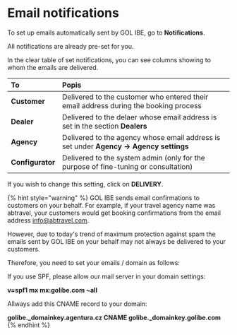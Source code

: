 # Email notifications

To set up emails automatically sent by GOL IBE, go to **Notifications**.

All notifications are already pre-set for you.

In the clear table of set notifications, you can see columns showing to whom the emails are delivered.

| **To** | Popis |
| :--- | :--- |
| **Customer** | Delivered to the customer who entered their email address during the booking process |
| **Dealer** | Delivered to the delaer whose email address is set in the section **Dealers** |
| **Agency** | Delivered to the agency whose email address is set under **Agency -&gt; Agency settings** |
| **Configurator** | Delivered to the system admin \(only for the purpose of fine-tuning or consultation\) |

If you wish to change this setting, click on **DELIVERY**.

{% hint style="warning" %}
GOL IBE sends email confirmations to customers on your behalf. For example, if your travel agency name was abtravel, your customers would get booking confirmations from the email address info@abtravel.com.

However, due to today's trend of maximum protection against spam the emails sent by GOL IBE on your behalf may not always be delivered to your customers.

Therefore, you need to set your emails / domain as follows:

If you use SPF, please allow our mail server in your domain settings:

**v=spf1 mx mx:golibe.com ~all**

Allways add this CNAME record to your domain:

**golibe.\_domainkey.agentura.cz CNAME golibe.\_domainkey.golibe.com**
{% endhint %}

